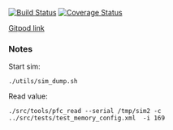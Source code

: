 [![Build Status](https://travis-ci.com/datachi7d/powerfc.svg?branch=master)](https://travis-ci.com/datachi7d/powerfc)
[![Coverage Status](https://coveralls.io/repos/github/datachi7d/powerfc/badge.svg)](https://coveralls.io/github/datachi7d/powerfc)



 [Gitpod link](https://gitpod.io/#https://github.com/datachi7d/powerfc)



### Notes

 Start sim:

    ./utils/sim_dump.sh

 Read value:

    ./src/tools/pfc_read --serial /tmp/sim2 -c ../src/tests/test_memory_config.xml  -i 169

